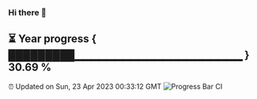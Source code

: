 ### Hi there 👋
⏳ Year progress { █████████▁▁▁▁▁▁▁▁▁▁▁▁▁▁▁▁▁▁▁▁▁ } 30.69 %
---
⏰ Updated on Sun, 23 Apr 2023 00:33:12 GMT
![Progress Bar CI](https://github.com/Moyi321/Moyi321/workflows/Progress%20Bar%20CI/badge.svg)

